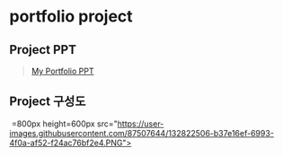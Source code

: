 <h1> portfolio project

## Project PPT

> <a href="https://docs.google.com/presentation/d/14eKG2WjbxBjXS6IY2ZXBqqgFe1zC2XkdDgiVrNnXM7E/edit#slide=id.p1">My Portfolio PPT </a>
 
## Project 구성도
<img width> =800px height=600px src="https://user-images.githubusercontent.com/87507644/132822506-b37e16ef-6993-4f0a-af52-f24ac76bf2e4.PNG">
